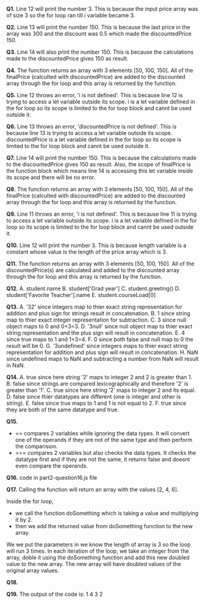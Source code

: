 **Q1.** Line 12 will print the number 3. This is because the input price array was of size 3 so the for loop ran till i variable became 3.

**Q2.** Line 13 will print the number 150. This is because the last price in the array was 300 and the discount was 0.5 which made the discountedPrice 150.

**Q3.** Line 14 will also print the number 150. This is because the calculations made to the discountedPrice gives 150 as result.

**Q4.** The function returns an array with 3 elements [50, 100, 150]. 
    All of the finalPrice (calculted with discountedPrice) are added to the discounted array through the for loop and this array is returned by the function. 

**Q5.** Line 12 throws an error, 'i is not defined'. This is because line 12 is trying to access a let variable outside its scope. i is a let variable defined in the for loop so its scope is limited to the for loop block and cannt be used outside it.

**Q6.** Line 13 throws an error, 'discountedPrice is not defined'. This is because line 13 is trying to access a let variable outside its scope. discountedPrice is a let variable defined in the for loop so its scope is limited to the for loop block and cannt be used outside it.

**Q7.** Line 14 will print the number 150. This is because the calculations made to the discountedPrice gives 150 as result. Also, the scope of finalPrice is the function block which means line 14 is accessing this let variable inside its scope and there will be no error.

**Q8.** The function returns an array with 3 elements [50, 100, 150]. 
    All of the finalPrice (calculted with discountedPrice) are added to the discounted array through the for loop and this array is returned by the function. 
    
**Q9.** Line 11 throws an error, 'i is not defined'. This is because line 11 is trying to access a let variable outside its scope. i is a let variable defined in the for loop so its scope is limited to the for loop block and cannt be used outside it.

**Q10.** Line 12 will print the number 3. This is because length variable is a constant whose value is the length of the price array which is 3. 

**Q11.** The function returns an array with 3 elements [50, 100, 150]. 
    All of the discountedPrice(s) are calculated and added to the discounted array through the for loop and this array is returned by the function.

**Q12.**
    A. student.name
    B. student['Grad year']
    C. student.greeting()
    D. student['Favorite Teacher'].name
    E. student.courseLoad[0]
  
**Q13.** 
    A. '32' since integers map to thier exact string representation for addition and plus sign for strings result in concatenation.
    B. 1 since string map to thier exact integer representation for subtraction.
    C. 3 since null object maps to 0 and 0+3=3.
    D. '3null' since null object map to thier exact string representation and the plus sign will result in concatenation.
    E. 4 since true maps to 1 and 1+3=4.
    F. 0 since both false and null map to 0 the result will be 0.
    G. '3undefined' since integers maps to thier exact string representation for addition and plus sign will result in concatenation.
    H. NaN since undefined maps to NaN and subtracting a number from NaN will result in NaN.

**Q14.**
    A. true since here string '2' maps to integer 2 and 2 is greater than 1.
    B. false since strings are compared lexicographically and therefore '2' is greater than '1'.
    C. true since here string '2' maps to integer 2 and its equal.
    D. false since thier datatypes are different (one is integer and other is string).
    E. false since true maps to 1 and 1 is not equal to 2.
    F. true since they are both of the same datatype and true.

**Q15.** 
- == compares 2 variables while ignoring the data types. It will convert one of the operands if they are not of the same type and then perform the comparision.
- === compares 2 variables but also checks the data types. It checks the datatype first and if they are not the same, it returns false and doesnt even compare the operands.

**Q16.** code in part2-question16.js file

**Q17.** Calling the function will return an array with the values [2, 4, 6]. 

Inside the for loop, 
- we call the function doSomething which is taking a value and multiplying it by 2.
- then we add the returned value from doSomething function to the new array. 

We we put the parameters in we know the length of array is 3 so the loop will run 3 times. In each iteration of the loop, we take an integer from the array, doble it using the doSomething function and add this new doubled value to the new array.
The new array will have doubled values of the original array values.

**Q18.**

**Q19.** The output of the code is:
1
4
3
2





